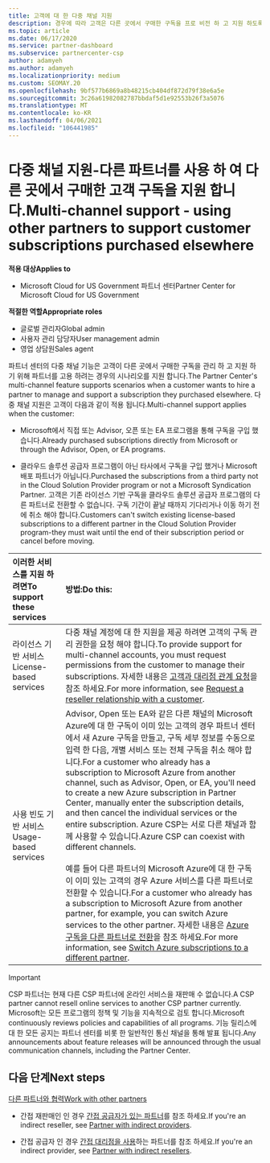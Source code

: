 ```yaml
---
title: 고객에 대 한 다중 채널 지원
description: 경우에 따라 고객은 다른 곳에서 구매한 구독을 프로 비전 하 고 지원 하도록 고용 하고자 할 수 있습니다.
ms.topic: article
ms.date: 06/17/2020
ms.service: partner-dashboard
ms.subservice: partnercenter-csp
author: adamyeh
ms.author: adamyeh
ms.localizationpriority: medium
ms.custom: SEOMAY.20
ms.openlocfilehash: 9bf577b6869a8b48215cb404df872d79f38e6a5e
ms.sourcegitcommit: 3c26a61982082787bbdaf5d1e92553b26f3a5076
ms.translationtype: MT
ms.contentlocale: ko-KR
ms.lasthandoff: 04/06/2021
ms.locfileid: "106441985"
---
```

# <a name="multi-channel-support---using-other-partners-to-support-customer-subscriptions-purchased-elsewhere"></a><span data-ttu-id="2daa1-103">다중 채널 지원-다른 파트너를 사용 하 여 다른 곳에서 구매한 고객 구독을 지원 합니다.</span><span class="sxs-lookup"><span data-stu-id="2daa1-103">Multi-channel support - using other partners to support customer subscriptions purchased elsewhere</span></span>

<span data-ttu-id="2daa1-104">**적용 대상**</span><span class="sxs-lookup"><span data-stu-id="2daa1-104">**Applies to**</span></span>

- <span data-ttu-id="2daa1-105">Microsoft Cloud for US Government 파트너 센터</span><span class="sxs-lookup"><span data-stu-id="2daa1-105">Partner Center for Microsoft Cloud for US Government</span></span>

<span data-ttu-id="2daa1-106">**적절한 역할**</span><span class="sxs-lookup"><span data-stu-id="2daa1-106">**Appropriate roles**</span></span>

- <span data-ttu-id="2daa1-107">글로벌 관리자</span><span class="sxs-lookup"><span data-stu-id="2daa1-107">Global admin</span></span>
- <span data-ttu-id="2daa1-108">사용자 관리 담당자</span><span class="sxs-lookup"><span data-stu-id="2daa1-108">User management admin</span></span>
- <span data-ttu-id="2daa1-109">영업 상담원</span><span class="sxs-lookup"><span data-stu-id="2daa1-109">Sales agent</span></span>

<span data-ttu-id="2daa1-110">파트너 센터의 다중 채널 기능은 고객이 다른 곳에서 구매한 구독을 관리 하 고 지원 하기 위해 파트너를 고용 하려는 경우의 시나리오를 지원 합니다.</span><span class="sxs-lookup"><span data-stu-id="2daa1-110">The Partner Center's multi-channel feature supports scenarios when a customer wants to hire a partner to manage and support a subscription they purchased elsewhere.</span></span> <span data-ttu-id="2daa1-111">다중 채널 지원은 고객이 다음과 같이 적용 됩니다.</span><span class="sxs-lookup"><span data-stu-id="2daa1-111">Multi-channel support applies when the customer:</span></span>

- <span data-ttu-id="2daa1-112">Microsoft에서 직접 또는 Advisor, 오픈 또는 EA 프로그램을 통해 구독을 구입 했습니다.</span><span class="sxs-lookup"><span data-stu-id="2daa1-112">Already purchased subscriptions directly from Microsoft or through the Advisor, Open, or EA programs.</span></span>

- <span data-ttu-id="2daa1-113">클라우드 솔루션 공급자 프로그램이 아닌 타사에서 구독을 구입 했거나 Microsoft 배포 파트너가 아닙니다.</span><span class="sxs-lookup"><span data-stu-id="2daa1-113">Purchased the subscriptions from a third party not in the Cloud Solution Provider program or not a Microsoft Syndication Partner.</span></span> <span data-ttu-id="2daa1-114">고객은 기존 라이선스 기반 구독을 클라우드 솔루션 공급자 프로그램의 다른 파트너로 전환할 수 없습니다. 구독 기간이 끝날 때까지 기다리거나 이동 하기 전에 취소 해야 합니다.</span><span class="sxs-lookup"><span data-stu-id="2daa1-114">Customers can't switch existing license-based subscriptions to a different partner in the Cloud Solution Provider program-they must wait until the end of their subscription period or cancel before moving.</span></span>

|<span data-ttu-id="2daa1-115">이러한 서비스를 지원 하려면</span><span class="sxs-lookup"><span data-stu-id="2daa1-115">To support these services</span></span>  | <span data-ttu-id="2daa1-116">방법:</span><span class="sxs-lookup"><span data-stu-id="2daa1-116">Do this:</span></span> |
|:---------|:---------|
|<span data-ttu-id="2daa1-117">라이선스 기반 서비스</span><span class="sxs-lookup"><span data-stu-id="2daa1-117">License-based services</span></span>    | <span data-ttu-id="2daa1-118">다중 채널 계정에 대 한 지원을 제공 하려면 고객의 구독 관리 권한을 요청 해야 합니다.</span><span class="sxs-lookup"><span data-stu-id="2daa1-118">To provide support for multi-channel accounts, you must request permissions from the customer to manage their subscriptions.</span></span> <span data-ttu-id="2daa1-119">자세한 내용은 [고객과 대리점 관계 요청](request-a-relationship-with-a-customer.md)을 참조 하세요.</span><span class="sxs-lookup"><span data-stu-id="2daa1-119">For more information, see [Request a reseller relationship with a customer](request-a-relationship-with-a-customer.md).</span></span>   |
|<span data-ttu-id="2daa1-120">사용 빈도 기반 서비스</span><span class="sxs-lookup"><span data-stu-id="2daa1-120">Usage-based services</span></span>     |  <span data-ttu-id="2daa1-121">Advisor, Open 또는 EA와 같은 다른 채널의 Microsoft Azure에 대 한 구독이 이미 있는 고객의 경우 파트너 센터에서 새 Azure 구독을 만들고, 구독 세부 정보를 수동으로 입력 한 다음, 개별 서비스 또는 전체 구독을 취소 해야 합니다.</span><span class="sxs-lookup"><span data-stu-id="2daa1-121">For a customer who already has a subscription to Microsoft Azure from another channel, such as Advisor, Open, or EA, you'll need to create a new Azure subscription in Partner Center, manually enter the subscription details, and then cancel the individual services or the entire subscription.</span></span> <span data-ttu-id="2daa1-122">Azure CSP는 서로 다른 채널과 함께 사용할 수 있습니다.</span><span class="sxs-lookup"><span data-stu-id="2daa1-122">Azure CSP can coexist with different channels.</span></span><br/><br/> <span data-ttu-id="2daa1-123">예를 들어 다른 파트너의 Microsoft Azure에 대 한 구독이 이미 있는 고객의 경우 Azure 서비스를 다른 파트너로 전환할 수 있습니다.</span><span class="sxs-lookup"><span data-stu-id="2daa1-123">For a customer who already has a subscription to Microsoft Azure from another partner, for example, you can switch Azure services to the other partner.</span></span>  <span data-ttu-id="2daa1-124">자세한 내용은 [Azure 구독을 다른 파트너로 전환](switch-azure-subscriptions-to-a-different-partner.md)을 참조 하세요.</span><span class="sxs-lookup"><span data-stu-id="2daa1-124">For more information, see [Switch Azure subscriptions to a different partner](switch-azure-subscriptions-to-a-different-partner.md).</span></span> |

> [!IMPORTANT]  
> <span data-ttu-id="2daa1-125">CSP 파트너는 현재 다른 CSP 파트너에 온라인 서비스을 재판매 수 없습니다.</span><span class="sxs-lookup"><span data-stu-id="2daa1-125">A CSP partner cannot resell online services to another CSP partner currently.</span></span> <span data-ttu-id="2daa1-126">Microsoft는 모든 프로그램의 정책 및 기능을 지속적으로 검토 합니다.</span><span class="sxs-lookup"><span data-stu-id="2daa1-126">Microsoft continuously reviews policies and capabilities of all programs.</span></span> <span data-ttu-id="2daa1-127">기능 릴리스에 대 한 모든 공지는 파트너 센터를 비롯 한 일반적인 통신 채널을 통해 발표 됩니다.</span><span class="sxs-lookup"><span data-stu-id="2daa1-127">Any announcements about feature releases will be announced through the usual communication channels, including the Partner Center.</span></span>

## <a name="next-steps"></a><span data-ttu-id="2daa1-128">다음 단계</span><span class="sxs-lookup"><span data-stu-id="2daa1-128">Next steps</span></span>

[<span data-ttu-id="2daa1-129">다른 파트너와 협력</span><span class="sxs-lookup"><span data-stu-id="2daa1-129">Work with other partners</span></span>](work-with-other-partners.md)

- <span data-ttu-id="2daa1-130">간접 재판매인 인 경우 [간접 공급자가 있는 파트너](indirect-reseller-tasks-in-partner-center.md)를 참조 하세요.</span><span class="sxs-lookup"><span data-stu-id="2daa1-130">If you're an indirect reseller, see [Partner with indirect providers](indirect-reseller-tasks-in-partner-center.md).</span></span>

- <span data-ttu-id="2daa1-131">간접 공급자 인 경우 [간접 대리점을 사용](indirect-provider-tasks-in-partner-center.md)하는 파트너를 참조 하세요.</span><span class="sxs-lookup"><span data-stu-id="2daa1-131">If you're an indirect provider, see [Partner with indirect resellers](indirect-provider-tasks-in-partner-center.md).</span></span>
